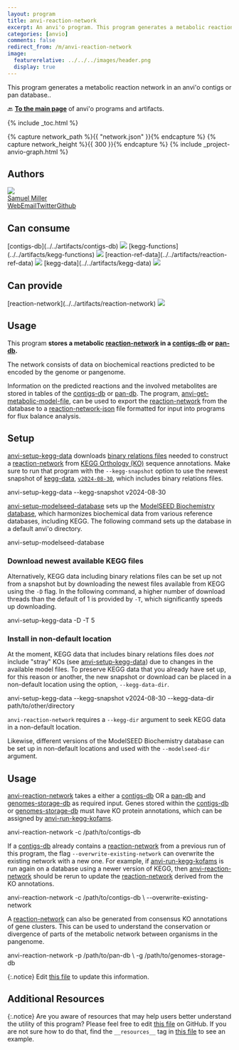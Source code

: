 ```yaml
---
layout: program
title: anvi-reaction-network
excerpt: An anvi'o program. This program generates a metabolic reaction network in an anvi&#x27;o contigs or pan database.
categories: [anvio]
comments: false
redirect_from: /m/anvi-reaction-network
image:
  featurerelative: ../../../images/header.png
  display: true
---
```


This program generates a metabolic reaction network in an anvi&#x27;o contigs or pan database..

🔙 **[To the main page](../../)** of anvi'o programs and artifacts.


{% include _toc.html %}
<div id="svg" class="subnetwork"></div>
{% capture network_path %}{{ "network.json" }}{% endcapture %}
{% capture network_height %}{{ 300 }}{% endcapture %}
{% include _project-anvio-graph.html %}


## Authors

<div class="anvio-person"><div class="anvio-person-info"><div class="anvio-person-photo"><img class="anvio-person-photo-img" src="../../images/authors/semiller10.jpg" /></div><div class="anvio-person-info-box"><a href="/people/semiller10" target="_blank"><span class="anvio-person-name">Samuel Miller</span></a><div class="anvio-person-social-box"><a href="https://semiller10.github.io" class="person-social" target="_blank"><i class="fa fa-fw fa-home"></i>Web</a><a href="mailto:samuelmiller10@gmail.com" class="person-social" target="_blank"><i class="fa fa-fw fa-envelope-square"></i>Email</a><a href="http://twitter.com/smiller_science" class="person-social" target="_blank"><i class="fa fa-fw fa-twitter-square"></i>Twitter</a><a href="http://github.com/semiller10" class="person-social" target="_blank"><i class="fa fa-fw fa-github"></i>Github</a></div></div></div></div>



## Can consume


<p style="text-align: left" markdown="1"><span class="artifact-r">[contigs-db](../../artifacts/contigs-db) <img src="../../images/icons/DB.png" class="artifact-icon-mini" /></span> <span class="artifact-r">[kegg-functions](../../artifacts/kegg-functions) <img src="../../images/icons/CONCEPT.png" class="artifact-icon-mini" /></span> <span class="artifact-r">[reaction-ref-data](../../artifacts/reaction-ref-data) <img src="../../images/icons/DB.png" class="artifact-icon-mini" /></span> <span class="artifact-r">[kegg-data](../../artifacts/kegg-data) <img src="../../images/icons/DB.png" class="artifact-icon-mini" /></span></p>


## Can provide


<p style="text-align: left" markdown="1"><span class="artifact-p">[reaction-network](../../artifacts/reaction-network) <img src="../../images/icons/CONCEPT.png" class="artifact-icon-mini" /></span></p>


## Usage


This program **stores a metabolic <span class="artifact-n">[reaction-network](/help/main/artifacts/reaction-network)</span> in a <span class="artifact-n">[contigs-db](/help/main/artifacts/contigs-db)</span> or <span class="artifact-n">[pan-db](/help/main/artifacts/pan-db)</span>.**

The network consists of data on biochemical reactions predicted to be encoded by the genome or pangenome.

Information on the predicted reactions and the involved metabolites are stored in tables of the <span class="artifact-n">[contigs-db](/help/main/artifacts/contigs-db)</span> or <span class="artifact-n">[pan-db](/help/main/artifacts/pan-db)</span>. The program, <span class="artifact-p">[anvi-get-metabolic-model-file](/help/main/programs/anvi-get-metabolic-model-file)</span>, can be used to export the <span class="artifact-n">[reaction-network](/help/main/artifacts/reaction-network)</span> from the database to a <span class="artifact-n">[reaction-network-json](/help/main/artifacts/reaction-network-json)</span> file formatted for input into programs for flux balance analysis.

## Setup

<span class="artifact-p">[anvi-setup-kegg-data](/help/main/programs/anvi-setup-kegg-data)</span> downloads [binary relations files](https://www.genome.jp/brite/br08906) needed to construct a <span class="artifact-n">[reaction-network](/help/main/artifacts/reaction-network)</span> from [KEGG Orthology (KO)](https://www.genome.jp/kegg/ko.html) sequence annotations. Make sure to run that program with the `--kegg-snapshot` option to use the newest snapshot of <span class="artifact-n">[kegg-data](/help/main/artifacts/kegg-data)</span>, [`v2024-08-30`](https://figshare.com/articles/dataset/KEGG_build_2024-08-30/26880559?file=48903154), which includes binary relations files.

<div class="codeblock" markdown="1">
anvi&#45;setup&#45;kegg&#45;data &#45;&#45;kegg&#45;snapshot v2024&#45;08&#45;30
</div>

<span class="artifact-p">[anvi-setup-modelseed-database](/help/main/programs/anvi-setup-modelseed-database)</span> sets up the [ModelSEED Biochemistry database](https://github.com/ModelSEED/ModelSEEDDatabase), which harmonizes biochemical data from various reference databases, including KEGG. The following command sets up the database in a default anvi'o directory.

<div class="codeblock" markdown="1">
anvi&#45;setup&#45;modelseed&#45;database
</div>

### Download newest available KEGG files

Alternatively, KEGG data including binary relations files can be set up not from a snapshot but by downloading the newest files available from KEGG using the `-D` flag. In the following command, a higher number of download threads than the default of 1 is provided by `-T`, which significantly speeds up downloading.

<div class="codeblock" markdown="1">
anvi&#45;setup&#45;kegg&#45;data &#45;D &#45;T 5
</div>

### Install in non-default location

At the moment, KEGG data that includes binary relations files does _not_ include "stray" KOs (see <span class="artifact-p">[anvi-setup-kegg-data](/help/main/programs/anvi-setup-kegg-data)</span>) due to changes in the available model files. To preserve KEGG data that you already have set up, for this reason or another, the new snapshot or download can be placed in a non-default location using the option, `--kegg-data-dir`.

<div class="codeblock" markdown="1">
anvi&#45;setup&#45;kegg&#45;data &#45;&#45;kegg&#45;snapshot v2024&#45;08&#45;30 &#45;&#45;kegg&#45;data&#45;dir path/to/other/directory
</div>

`anvi-reaction-network` requires a `--kegg-dir` argument to seek KEGG data in a non-default location.

Likewise, different versions of the ModelSEED Biochemistry database can be set up in non-default locations and used with the `--modelseed-dir` argument.

## Usage

<span class="artifact-p">[anvi-reaction-network](/help/main/programs/anvi-reaction-network)</span> takes a either a <span class="artifact-n">[contigs-db](/help/main/artifacts/contigs-db)</span> OR a <span class="artifact-n">[pan-db](/help/main/artifacts/pan-db)</span> and <span class="artifact-n">[genomes-storage-db](/help/main/artifacts/genomes-storage-db)</span> as required input. Genes stored within the <span class="artifact-n">[contigs-db](/help/main/artifacts/contigs-db)</span> or <span class="artifact-n">[genomes-storage-db](/help/main/artifacts/genomes-storage-db)</span> must have KO protein annotations, which can be assigned by <span class="artifact-p">[anvi-run-kegg-kofams](/help/main/programs/anvi-run-kegg-kofams)</span>.

<div class="codeblock" markdown="1">
anvi&#45;reaction&#45;network &#45;c /path/to/contigs&#45;db
</div>

If a <span class="artifact-n">[contigs-db](/help/main/artifacts/contigs-db)</span> already contains a <span class="artifact-n">[reaction-network](/help/main/artifacts/reaction-network)</span> from a previous run of this program, the flag `--overwrite-existing-network` can overwrite the existing network with a new one. For example, if <span class="artifact-p">[anvi-run-kegg-kofams](/help/main/programs/anvi-run-kegg-kofams)</span> is run again on a database using a newer version of KEGG, then <span class="artifact-p">[anvi-reaction-network](/help/main/programs/anvi-reaction-network)</span> should be rerun to update the <span class="artifact-n">[reaction-network](/help/main/artifacts/reaction-network)</span> derived from the KO annotations.

<div class="codeblock" markdown="1">
anvi&#45;reaction&#45;network &#45;c /path/to/contigs&#45;db \
                      &#45;&#45;overwrite&#45;existing&#45;network
</div>

A <span class="artifact-n">[reaction-network](/help/main/artifacts/reaction-network)</span> can also be generated from consensus KO annotations of gene clusters. This can be used to understand the conservation or divergence of parts of the metabolic network between organisms in the pangenome.

<div class="codeblock" markdown="1">
anvi&#45;reaction&#45;network &#45;p /path/to/pan&#45;db \
                      &#45;g /path/to/genomes&#45;storage&#45;db
</div>


{:.notice}
Edit [this file](https://github.com/merenlab/anvio/tree/master/anvio/docs/programs/anvi-reaction-network.md) to update this information.


## Additional Resources



{:.notice}
Are you aware of resources that may help users better understand the utility of this program? Please feel free to edit [this file](https://github.com/merenlab/anvio/tree/master/bin/anvi-reaction-network) on GitHub. If you are not sure how to do that, find the `__resources__` tag in [this file](https://github.com/merenlab/anvio/blob/master/bin/anvi-interactive) to see an example.
